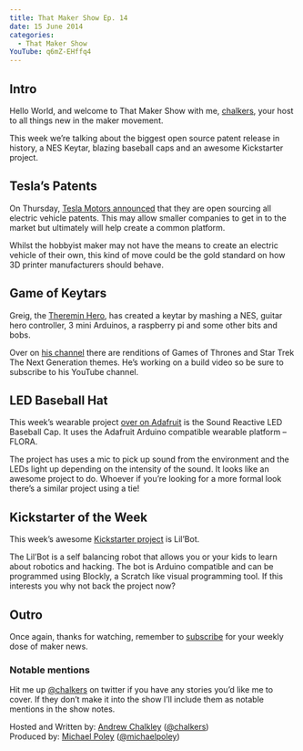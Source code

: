 ```yaml
---
title: That Maker Show Ep. 14
date: 15 June 2014
categories: 
  - That Maker Show
YouTube: q6mZ-EHffq4
---
```


## Intro

Hello World, and welcome to That Maker Show with me, [chalkers](https://twitter.com/chalkers), your host to all things new in the maker movement.

This week we’re talking about the biggest open source patent release in history, a NES Keytar, blazing baseball caps and an awesome Kickstarter project.

## Tesla’s Patents

On Thursday, [Tesla Motors announced](http://www.teslamotors.com/blog/all-our-patent-are-belong-you) that they are open sourcing all electric vehicle patents. This may allow smaller companies to get in to the market but ultimately will help create a common platform.

Whilst the hobbyist maker may not have the means to create an electric vehicle of their own, this kind of move could be the gold standard on how 3D printer manufacturers should behave.

## Game of Keytars

Greig, the [Theremin Hero](http://www.thereminhero.com/?p=530), has created a keytar by mashing a NES, guitar hero controller, 3 mini Arduinos, a raspberry pi and some other bits and bobs.

Over on [his channel](https://www.youtube.com/channel/UCpYaC5ZbzGNLuZzkJMSIKhg) there are renditions of Games of Thrones and Star Trek The Next Generation themes. He’s working on a build video so be sure to subscribe to his YouTube channel.


## LED Baseball Hat

This week’s wearable project [over on Adafruit](https://www.youtube.com/watch?v=_OeaGv9J_QA) is the Sound Reactive LED Baseball Cap. It uses the Adafruit Arduino compatible wearable platform – FLORA.

The project has uses a mic to pick up sound from the environment and the LEDs light up depending on the intensity of the sound. It looks like an awesome project to do. Whoever if you’re looking for a more formal look there’s a similar project using a tie!

## Kickstarter of the Week

This week’s awesome [Kickstarter project](https://www.kickstarter.com/projects/1607857757/lilbot-the-little-robot-that-could) is Lil’Bot. 

The Lil’Bot is a self balancing robot that allows you or your kids to learn about robotics and hacking. The bot is Arduino compatible and can be programmed using Blockly, a Scratch like visual programming tool. If this interests you why not back the project now?

## Outro

Once again, thanks for watching, remember to [subscribe](http://www.youtube.com/user/thatmakershow) for your weekly dose of maker news. 

### Notable mentions
Hit me up [@chalkers](https://twitter.com/chalkers) on twitter if you have any stories you’d like me to cover. If they don’t make it into the show I’ll include them as notable mentions in the show notes.

Hosted and Written by: [Andrew Chalkley](http://forefront.io) ([@chalkers](https://twitter.com/chalkers))  
Produced by: [Michael Poley](http://michaelpoley.com) ([@michaelpoley](https://twitter.com/michaelpoley))
